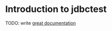 # Introduction to jdbctest

TODO: write [great documentation](http://jacobian.org/writing/what-to-write/)
